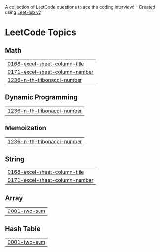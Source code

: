 A collection of LeetCode questions to ace the coding interview! - Created using [LeetHub v2](https://github.com/arunbhardwaj/LeetHub-2.0)
<!---LeetCode Topics Start-->
# LeetCode Topics
## Math
|  |
| ------- |
| [0168-excel-sheet-column-title](https://github.com/yashwanthk8/leetcode_tracking/tree/master/0168-excel-sheet-column-title) |
| [0171-excel-sheet-column-number](https://github.com/yashwanthk8/leetcode_tracking/tree/master/0171-excel-sheet-column-number) |
| [1236-n-th-tribonacci-number](https://github.com/yashwanthk8/leetcode_tracking/tree/master/1236-n-th-tribonacci-number) |
## Dynamic Programming
|  |
| ------- |
| [1236-n-th-tribonacci-number](https://github.com/yashwanthk8/leetcode_tracking/tree/master/1236-n-th-tribonacci-number) |
## Memoization
|  |
| ------- |
| [1236-n-th-tribonacci-number](https://github.com/yashwanthk8/leetcode_tracking/tree/master/1236-n-th-tribonacci-number) |
## String
|  |
| ------- |
| [0168-excel-sheet-column-title](https://github.com/yashwanthk8/leetcode_tracking/tree/master/0168-excel-sheet-column-title) |
| [0171-excel-sheet-column-number](https://github.com/yashwanthk8/leetcode_tracking/tree/master/0171-excel-sheet-column-number) |
## Array
|  |
| ------- |
| [0001-two-sum](https://github.com/yashwanthk8/leetcode_tracking/tree/master/0001-two-sum) |
## Hash Table
|  |
| ------- |
| [0001-two-sum](https://github.com/yashwanthk8/leetcode_tracking/tree/master/0001-two-sum) |
<!---LeetCode Topics End-->